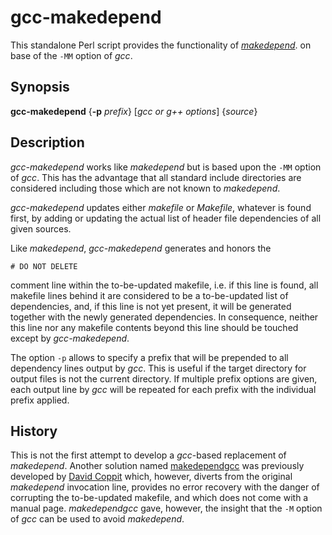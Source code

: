 # gcc-makedepend

This standalone Perl script provides the functionality of
[_makedepend_](https://en.wikipedia.org/wiki/Makedepend).
on base of the `-MM` option of _gcc_.

## Synopsis

__gcc-makedepend__ {__-p__ _prefix_} [_gcc or g++ options_] {_source_}

## Description

_gcc-makedepend_ works like _makedepend_ but is based upon the
`-MM` option of _gcc_. This has the advantage that all standard
include directories are considered including those which are not
known to _makedepend_.

_gcc-makedepend_ updates either _makefile_ or _Makefile_,
whatever is found first, by adding or updating the actual
list of header file dependencies of all given sources.

Like _makedepend_, _gcc-makedepend_ generates and honors the

    # DO NOT DELETE

comment line within the to-be-updated makefile, i.e. if this
line is found, all makefile lines behind it are considered to
be a to-be-updated list of dependencies, and, if this line
is not yet present, it will be generated together with the
newly generated dependencies. In consequence, neither this
line nor any makefile contents beyond this line should be touched
except by _gcc-makedepend_.

The option `-p` allows to specify a prefix that will be
prepended to all dependency lines output by _gcc_. This
is useful if the target directory for output files is not
the current directory. If multiple prefix options are given,
each output line by _gcc_ will be repeated for each prefix
with the individual prefix applied.

## History

This is not the first attempt to develop a _gcc_-based replacement of
_makedepend_. Another solution named
[makedependgcc](http://www.coppit.org/code/makedependgcc)
was previously developed by
[David Coppit](http://www.coppit.org)
which, however, diverts from the original
_makedepend_ invocation line, provides no error recovery with the danger
of corrupting the to-be-updated makefile, and which does not come with
a manual page. _makedependgcc_ gave, however, the insight that the
`-M` option of _gcc_ can be used to avoid _makedepend_.
